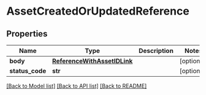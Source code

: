 # AssetCreatedOrUpdatedReference

## Properties
Name | Type | Description | Notes
------------ | ------------- | ------------- | -------------
**body** | [**ReferenceWithAssetIDLink**](ReferenceWithAssetIDLink.md) |  | [optional] 
**status_code** | **str** |  | [optional] 

[[Back to Model list]](../README.md#documentation-for-models) [[Back to API list]](../README.md#documentation-for-api-endpoints) [[Back to README]](../README.md)

